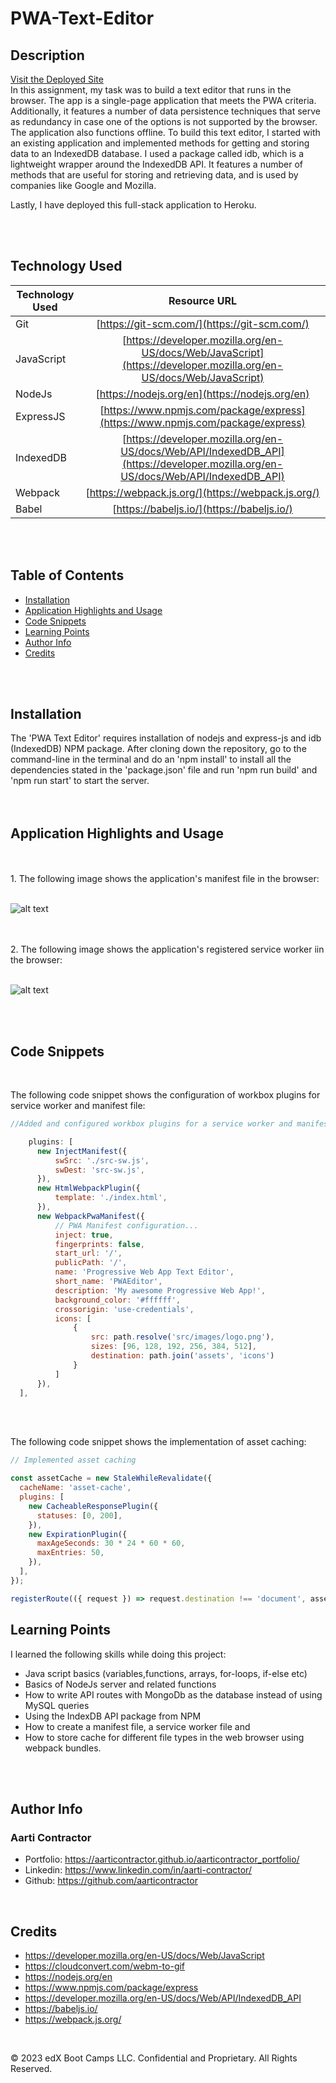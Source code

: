 # PWA-Text-Editor

## Description

[Visit the Deployed Site]()
<br>
In this assignment, my task was to build a text editor that runs in the browser. The app is a single-page application that meets the PWA criteria. Additionally, it features a number of data persistence techniques that serve as redundancy in case one of the options is not supported by the browser. The application also functions offline.
To build this text editor, I started with an existing application and implemented methods for getting and storing data to an IndexedDB database. I used a package called idb, which is a lightweight wrapper around the IndexedDB API. It features a number of methods that are useful for storing and retrieving data, and is used by companies like Google and Mozilla.

Lastly, I have deployed this full-stack application to Heroku.

<br>
<br>


## Technology Used 

| Technology Used         | Resource URL           | 
| ------------- |:-------------:|    
| Git | [https://git-scm.com/](https://git-scm.com/)     |  
| JavaScript | [https://developer.mozilla.org/en-US/docs/Web/JavaScript](https://developer.mozilla.org/en-US/docs/Web/JavaScript) |  
| NodeJs | [https://nodejs.org/en](https://nodejs.org/en) |
| ExpressJS | [https://www.npmjs.com/package/express](https://www.npmjs.com/package/express) |
| IndexedDB | [https://developer.mozilla.org/en-US/docs/Web/API/IndexedDB_API](https://developer.mozilla.org/en-US/docs/Web/API/IndexedDB_API) |
| Webpack | [https://webpack.js.org/](https://webpack.js.org/) |
|  Babel | [https://babeljs.io/](https://babeljs.io/) |





<br>
<br>


## Table of Contents

* [Installation](#installation)
* [Application Highlights and Usage](#application-highlights-and-usage)
* [Code Snippets](#code-snippets)
* [Learning Points](#learning-points)
* [Author Info](#author-info)
* [Credits](#credits)

<br>
<br>


## Installation

The 'PWA Text Editor' requires installation of nodejs and express-js and idb (IndexedDB) NPM package.
 After cloning down the repository, go to the command-line in the terminal and do an 'npm install' to install all the dependencies stated in the 'package.json' file and run 'npm run build' and  'npm run start' to start the server.
<br>
<br>
<br>

## Application Highlights and Usage

<br>
<br>
1. The following image shows the application's manifest file in the browser:
<br>
<br>

![alt text](./client/src/images/manifest-file.jpg)


<br>
<br>
2. The following image shows the application's registered service worker iin the browser:
<br>
<br>

![alt text](./client/src/images/service-worker-img.jpg)


<br>
<br>


## Code Snippets

<br>

 The following code snippet shows the configuration of workbox plugins for service worker and manifest file: 

```javascript
//Added and configured workbox plugins for a service worker and manifest file

    plugins: [
      new InjectManifest({
          swSrc: './src-sw.js',
          swDest: 'src-sw.js', 
      }),  
      new HtmlWebpackPlugin({
          template: './index.html',
      }),
      new WebpackPwaManifest({
          // PWA Manifest configuration...
          inject: true,
          fingerprints: false,
          start_url: '/',
          publicPath: '/',
          name: 'Progressive Web App Text Editor',
          short_name: 'PWAEditor',
          description: 'My awesome Progressive Web App!',
          background_color: '#ffffff',
          crossorigin: 'use-credentials', 
          icons: [
              {
                  src: path.resolve('src/images/logo.png'),
                  sizes: [96, 128, 192, 256, 384, 512], 
                  destination: path.join('assets', 'icons')
              }
          ]
      }),
  ],
```

<br>
<br>

The following code snippet shows the implementation of asset caching:

```javascript
// Implemented asset caching

const assetCache = new StaleWhileRevalidate({
  cacheName: 'asset-cache',
  plugins: [
    new CacheableResponsePlugin({
      statuses: [0, 200],
    }),
    new ExpirationPlugin({
      maxAgeSeconds: 30 * 24 * 60 * 60,
      maxEntries: 50,
    }),
  ],
});

registerRoute(({ request }) => request.destination !== 'document', assetCache);
```



## Learning Points 

   I learned the following skills while doing this project:
<br>
- Java script basics (variables,functions, arrays, for-loops, if-else etc)
- Basics of NodeJs server and related functions
- How to write API routes with MongoDb as the database instead of using MySQL queries
- Using the IndexDB API package from NPM 
- How to create a manifest file, a service worker file and 
- How to store cache for different file types in the web browser using webpack bundles.


<br>
<br>

## Author Info

### Aarti Contractor


- Portfolio: https://aarticontractor.github.io/aarticontractor_portfolio/
- Linkedin: https://www.linkedin.com/in/aarti-contractor/
- Github: https://github.com/aarticontractor

<br>

## Credits

- https://developer.mozilla.org/en-US/docs/Web/JavaScript
- https://cloudconvert.com/webm-to-gif
- https://nodejs.org/en
- https://www.npmjs.com/package/express
- https://developer.mozilla.org/en-US/docs/Web/API/IndexedDB_API
- https://babeljs.io/
- https://webpack.js.org/





<br>

© 2023 edX Boot Camps LLC. Confidential and Proprietary. All Rights Reserved.